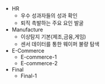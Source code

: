 - HR
    - 우수 성과자들의 성과 확인
    - 퇴직 촉발하는 주요 요인 발굴
- Manufacture
    - 이상탐지 기본(제조,금융,게임)
    - 센서 데이터를 통한 웨이퍼 불량 탐색
- E-Commerce
    - E-commerce-1
    - E-commerce-2
- Final
    - Final-1
